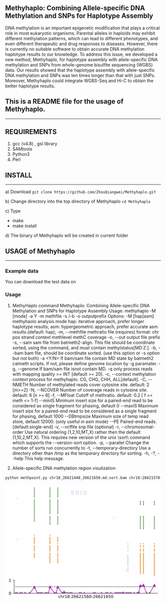 ## Methyhaplo: Combining Allele-specific DNA Methylation and SNPs for Haplotype Assembly

DNA methylation is an important epigenetic modification that plays a critical role in most eukaryotic organisms. Parental alleles in haploids may exhibit different methylation patterns, which can lead to different phenotypes, and even different therapeutic and drug responses to diseases. However, there is currently no suitable software to obtain accurate DNA methylation haplotype results to our knowledge. To address this issue, we developed a new method, Methyhaplo, for haplotype assembly with allele-specific DNA methylation and SNPs from whole-genome bisulfite sequencing (WGBS) data. Our results showed that the haplotype assembly with allele-specific DNA methylation and SNPs was ten times longer than that with just SNPs. Moreover, Methyhaplo could integrate WGBS-Seq and Hi-C to obtain the better haplotype results. 

## This is a README file for the usage of Methyhaplo.
------

## REQUIREMENTS
1. gcc (v4.8) , gsl library
2. SAMtools
3. Python3
4. Perl

## INSTALL
------
a) Download
`git clone https://github.com/ZhouQiangwei/Methyhaplo.git`

b) Change directory into the top directory of Methyhaplo
`cd Methyhaplo`

c) Type
- make
- make install

d) The binary of Methyhaplo will be created in current folder

## USAGE of Methyhaplo
------
### Example data
You can download the test data on 

### Usage
1. MethyHaplo command
        Methyhaplo: Combining Allele-specific DNA Methylation and SNPs for Haplotype Assembly
        Usage: methyhaplo -M [mode] -a Y -m methfile -s <sam>/-b <bam> -o outputprefix
        Options:
           -M <string> [hap|asm]         methyhaolo analysis mode
                                             hap: iterative approach, prefer longer haplotype results;
                                             asm: hypergeometric approach, prefer accurate asm results.(default: hap);
           -m, --methfile <file>         methratio file (requires)
                                             format: chr  pos  strand  context  methlevel  methC  coverage
           -o, --out <string>            output file prefix
           -s, --sam <samfile>           sam file from batmeth2-align.  This file should be coordinate sorted, 
                                             using the <samtools sort> command, and must contain methylstatus[MD:Z:].
           -b, --bam <bamfile>           bam file, should be coordinate sorted. (use this option or -s option but not both)
           -a <Y/N>                      If bam/sam file contain MD state by batmeth2 calmeth scripts.
                                             If not, please define genome location by -g paramater.
           -g, --genome <genome>         If bam/sam file isnot contain MD.
           -q <int>                      only process reads with mapping quality >= INT [default >= 20].
           -c, --context                 methylation context process for methyhaplo. CG, CHG, CHH, ALL[default].
           -C, --NMETH                   Number of methylated reads cover cytosine site. default: 2 [m>=2]
           -N, --NCOVER                  Number of coverage reads in cytosine site. default: 6 [n >= 6]
	       -f, --MFloat                  Cutoff of methratio. default: 0.2 [ f =< meth <= 1-f]
	       --minIS <INT>                 Minimum insert size for a paired-end read to be considered as single fragment for phasing, default 0
	       --maxIS <INT>                 Maximum insert size for a paired-end read to be considered as a single fragment for phasing, default 1000
	       --DBtmpsize <INT>             Maximum size of temp read store, default 12000. (only useful in asm mode)
           --PE                          Paired-end reads.[default:single-end]
           -v, --vcffile <file>          snp file (optional)
           -r, --chromosomal-order       Use natural ordering (1,2,10,MT,X) rather then the default (1,10,2,MT,X). 
                                             This requires new version of the unix \sort\ command which supports the --version-sort option.
           -p, --parallel <int>          Change the number of sorts run concurrently to <int>
           -t, --temporary-directory     Use a directory other than /tmp as the temporary directory for sorting.
           -h, -?, --help                This help message.

2. Allele-specific DNA methylation region visulization
```bash
python methpoint.py chr18_26621440_26621650.md.sort.bam chr18:26621570-26621650 . chr18_26621570_26621650.UM 0
```
![asmexample](scripts/asmexample.png)

